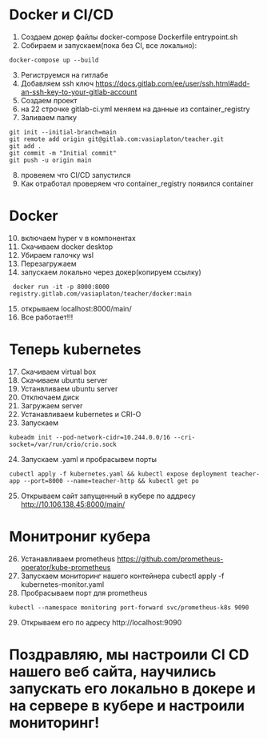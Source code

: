 # Docker и CI/CD
1) Создаем докер файлы docker-compose Dockerfile entrypoint.sh
2) Собираем и запускаем(пока без CI, все локально):
```commandline
docker-compose up --build
```
3) Региструемся на гитлабе
4) Добавляем ssh ключ 
https://docs.gitlab.com/ee/user/ssh.html#add-an-ssh-key-to-your-gitlab-account
5) Создаем проект 
6) на 22 строчке gitlab-ci.yml меняем на данные из container_registry
7) Заливаем папку
```commandline
git init --initial-branch=main
git remote add origin git@gitlab.com:vasiaplaton/teacher.git
git add .
git commit -m "Initial commit"
git push -u origin main
```
8) провеяем что CI/CD запустился
9) Как отработал проверяем что container_registry появился container
# Docker
10) включаем hyper v в компонентах
11) Скачиваем docker desktop
12) Убираем галочку wsl
13) Перезагружаем
14) запускаем локально через докер(копируем ссылку) 
```commandline
 docker run -it -p 8000:8000 registry.gitlab.com/vasiaplaton/teacher/docker:main
```
15)  открываем localhost:8000/main/
16) Все работает!!!
# Теперь kubernetes
17) Скачиваем virtual box
18) Скачиваем ubuntu server
19) Устанвливаем  ubuntu server
20) Отключаем диск
21) Загружаем server
22) Устанавливаем kubernetes и CRI-O
23) Запускаем
```commandline
kubeadm init --pod-network-cidr=10.244.0.0/16 --cri-socket=/var/run/crio/crio.sock
```
24) Запускаем .yaml и пробрасывем порты
```commandline
cubectl apply -f kubernetes.yaml && kubectl expose deployment teacher-app --port=8000 --name=teacher-http && kubectl get po
```
25) Открываем сайт запущенный в кубере по аддресу http://10.106.138.45:8000/main/ 
# Монитрониг кубера
26) Устанавливаем prometheus https://github.com/prometheus-operator/kube-prometheus
27) Запускаем мониторинг нашего контейнера cubectl apply -f kubernetes-monitor.yaml
28) Пробрасываем порт для prometheus
```commandline
kubectl --namespace monitoring port-forward svc/prometheus-k8s 9090
```
29) Открываем его по адресу http://localhost:9090

# Поздравляю, мы настроили CI CD нашего веб сайта, научились запускать его локально в докере и на сервере в кубере и настроили мониторинг!
